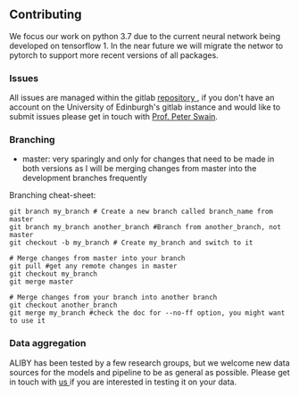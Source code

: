 ## Contributing

We focus our work on python 3.7 due to the current neural network being developed on tensorflow 1. In the near future we will migrate the networ to pytorch to support more recent versions of all packages.

### Issues
All issues are managed within the gitlab [ repository ](https://git.ecdf.ed.ac.uk/swain-lab/aliby/aliby/-/issues), if you don't have an account on the University of Edinburgh's gitlab instance and would like to submit issues please get in touch with [Prof. Peter Swain](mailto:peter.swain@ed.ac.uk ).

### Branching
* master: very sparingly and only for changes that need to be made in both
 versions as I will be merging changes from master into the development
 branches frequently
 
Branching cheat-sheet:
```git
git branch my_branch # Create a new branch called branch_name from master
git branch my_branch another_branch #Branch from another_branch, not master
git checkout -b my_branch # Create my_branch and switch to it

# Merge changes from master into your branch
git pull #get any remote changes in master
git checkout my_branch
git merge master

# Merge changes from your branch into another branch
git checkout another_branch
git merge my_branch #check the doc for --no-ff option, you might want to use it
```

### Data aggregation

ALIBY has been tested by a few research groups, but we welcome new data sources for the models and pipeline to be as general as possible. Please get in touch with [ us ](mailto:peter.swain@ed.ac.uk ) if you are interested in testing it on your data.
